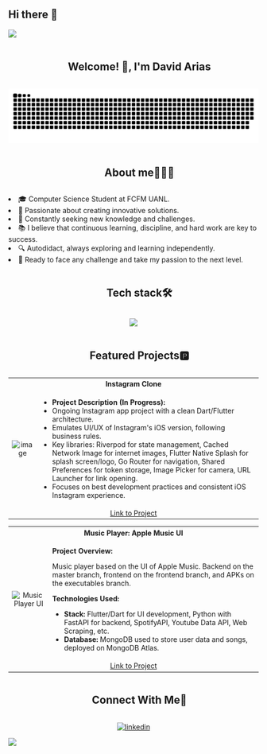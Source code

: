 ## Hi there 👋

<!--
**PaoloHi/PaoloHi** is a ✨ _special_ ✨ repository because its `README.md` (this file) appears on your GitHub profile.

Here are some ideas to get you started:

- 🔭 I’m currently working on ...
- 🌱 I’m currently learning ...
- 👯 I’m looking to collaborate on ...
- 🤔 I’m looking for help with ...
- 💬 Ask me about ...
- 📫 How to reach me: ...
- 😄 Pronouns: ...
- ⚡ Fun fact: ...
-->


<img src="https://user-images.githubusercontent.com/73097560/115834477-dbab4500-a447-11eb-908a-139a6edaec5c.gif">
<div id="user-content-toc">
  <ul align="center">
    <summary><h2 style="display: inline-block">Welcome! 👋, I'm David Arias</h2></summary>
  </ul>
</div>

<div align="center">
  <img  src="https://github.com/1999AZZAR/1999AZZAR/blob/main/resources/img/grid-snake.svg"
       alt="snake" /></a>
</div>

<div id="user-content-toc">
  <ul align="center">
    <summary><h2 style="display: inline-block">About me👨🏻‍💻</h2></summary>
  </ul>
</div>

<li>
  🎓 Computer Science Student at FCFM UANL.
</li>
<li>
  🚀 Passionate about creating innovative solutions.
</li>
<li>
  🧠 Constantly seeking new knowledge and challenges.
</li>
<li>
  📚 I believe that continuous learning, discipline, and hard work are key to success.
</li>
<li>
  🔍 Autodidact, always exploring and learning independently.
</li>
<li>
  💪 Ready to face any challenge and take my passion to the next level.
</li>

<div id="user-content-toc">
  <ul align="center">
    <summary><h2 style="display: inline-block">Tech stack🛠</h2></summary>
  </ul>
</div>

<p align="center">
  <a href="https://skillicons.dev">
    <img src="https://skillicons.dev/icons?i=flutter,dart,androidstudio,kotlin,swift,firebase,gradle,cs,net,azure,mongo,postgresql,github,git,bitbucket,docker,postman,graphql,visualstudio,vscode&perline=14" />
  </a>
</p>

<p align="center">
  <div id="user-content-toc">
  <ul align="center">
    <summary><h2 style="display: inline-block">Featured Projects🅿️ </h2></summary>
  </ul>
</div>
</p>

<table>
    <tr>
        <th colspan="2">Instagram Clone</th>
    </tr>
    <tr>
        <td align="center">  
           <img width="650"  height="500" alt="image" src="https://github.com/DavidAriias/instagram/assets/112224260/b6aec5a1-548a-49de-8a17-f835d20115f3">
        <td>
            <ul>
                <li><strong>Project Description (In Progress):</strong></li>
                <li>Ongoing Instagram app project with a clean Dart/Flutter architecture.</li>
                <li>Emulates UI/UX of Instagram's iOS version, following business rules.</li>
                <li>Key libraries: Riverpod for state management, Cached Network Image for internet images, Flutter Native Splash for splash screen/logo, Go Router for navigation, Shared Preferences for token storage, Image Picker for camera, URL Launcher for link opening.</li>
                <li>Focuses on best development practices and consistent iOS Instagram experience.</li>
            </ul>
        </td>
    </tr>
    <tr>
        <td colspan="2" align="center">
            <a href="https://github.com/DavidAriias/instagram/blob/main/README.md" target="_blank">Link to Project</a>
        </td>
    </tr>
</table>

<table>
    <tr>
        <th colspan="2">Music Player: Apple Music UI</th>
    </tr>
    <tr>
        <td align="center">  
            <img width="350" height="500" alt="Music Player UI" src="https://github.com/DavidAriias/MusicPlayer/assets/112224260/4644fb17-4585-401a-8a3b-7cf165817444">
        </td>
        <td>
            <p><strong>Project Overview:</strong></p>
            <p>Music player based on the UI of Apple Music. Backend on the master branch, frontend on the frontend branch, and APKs on the executables branch.</p>
                      <p><strong>Technologies Used:</strong></p>
            <ul>
                <li><strong>Stack:</strong> Flutter/Dart for UI development, Python with FastAPI for backend, SpotifyAPI, Youtube Data API, Web Scraping, etc.</li>
                <li><strong>Database:</strong> MongoDB used to store user data and songs, deployed on MongoDB Atlas.</li>
            </ul>
        </td>
    </tr>
    <tr>
         <td colspan="2" align="center">
            <a href="https://github.com/DavidAriias/MusicPlayer" target="_blank">Link to Project</a>
        </td>
    </tr>
</table>



<p align="center">
  <div id="user-content-toc">
  <ul align="center">
    <summary><h2 style="display: inline-block">Connect With Me🤝</h2></summary>
  </ul>
</div>
</p>


<p align="center">
<a href="https://www.linkedin.com/in/david-arias-molina" target="blank"><img align="center" src="https://user-images.githubusercontent.com/88904952/234979284-68c11d7f-1acc-4f0c-ac78-044e1037d7b0.png" alt="linkedin" height="50" width="50" /></a>
</p>
<img src="https://user-images.githubusercontent.com/73097560/115834477-dbab4500-a447-11eb-908a-139a6edaec5c.gif">
